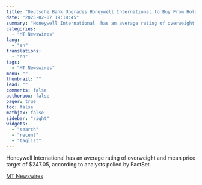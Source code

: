 ```yaml
---
title: "Deutsche Bank Upgrades Honeywell International to Buy From Hold, Adjusts Price Target to $260 From $236"
date: "2025-02-07 19:18:45"
summary: "Honeywell International  has an average rating of overweight and mean price target of $247.05, according to analysts polled by FactSet."
categories:
  - "MT Newswires"
lang:
  - "en"
translations:
  - "en"
tags:
  - "MT Newswires"
menu: ""
thumbnail: ""
lead: ""
comments: false
authorbox: false
pager: true
toc: false
mathjax: false
sidebar: "right"
widgets:
  - "search"
  - "recent"
  - "taglist"
---
```


Honeywell International has an average rating of overweight and mean price target of $247.05, according to analysts polled by FactSet.

[MT Newswires](https://www.tradingview.com/news/mtnewswires.com:20250207:A3312232:0/)
